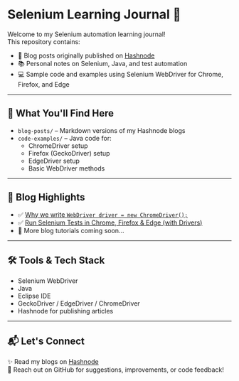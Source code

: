 # Selenium Learning Journal 🚀

Welcome to my Selenium automation learning journal!  
This repository contains:

- 📝 Blog posts originally published on [Hashnode](https://hashnode.com/@autiakshada02)
- 📚 Personal notes on Selenium, Java, and test automation
- 💻 Sample code and examples using Selenium WebDriver for Chrome, Firefox, and Edge

---

## 📌 What You'll Find Here

- `blog-posts/` – Markdown versions of my Hashnode blogs
- `code-examples/` – Java code for:
  - ChromeDriver setup
  - Firefox (GeckoDriver) setup
  - EdgeDriver setup
  - Basic WebDriver methods
  
---

## 🔗 Blog Highlights

- ✅ [Why we write `WebDriver driver = new ChromeDriver();`](./blog-posts/webdriver-explained.md)
- ✅ [Run Selenium Tests in Chrome, Firefox & Edge (with Drivers)](./blog-posts/multi-browser-setup.md)
- 📌 More blog tutorials coming soon...

---

## 🛠️ Tools & Tech Stack

- Selenium WebDriver
- Java
- Eclipse IDE
- GeckoDriver / EdgeDriver / ChromeDriver
- Hashnode for publishing articles

---

## 📬 Let's Connect

✨ Read my blogs on [Hashnode](https://hashnode.com/@autiakshada02)  
💬 Reach out on GitHub for suggestions, improvements, or code feedback!

